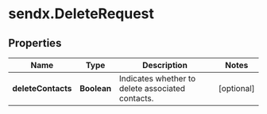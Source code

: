 # sendx.DeleteRequest

## Properties

Name | Type | Description | Notes
------------ | ------------- | ------------- | -------------
**deleteContacts** | **Boolean** | Indicates whether to delete associated contacts. | [optional] 


